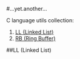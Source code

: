 #...yet.another...

C language utils collection:

1. [LL (Linked List)](#yaLL)
2. [RB (Ring Buffer)](#yaRB)
 
##LL (Linked List) <a name="yall)"></a>
